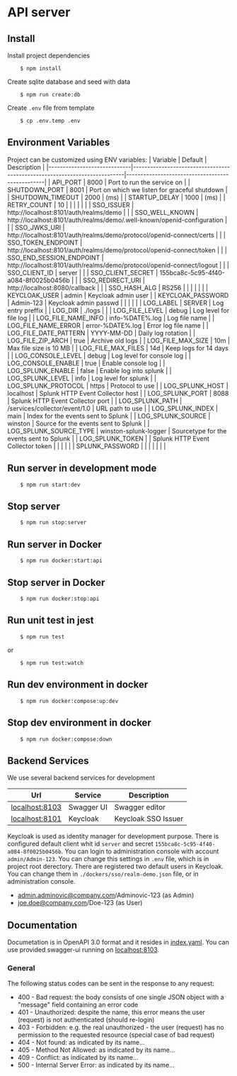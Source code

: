 # API server

## Install
Install project dependencies

```
    $ npm install
```
Create sqlite database and seed with data
```
    $ npm run create:db  
```
Create `.env` file from template
```
    $ cp .env.temp .env
```
## Environment Variables

Project can be customized using ENV variables:
| Variable                    | Default                                                                   | Description                                     |
|-----------------------------|---------------------------------------------------------------------------|-------------------------------------------------|
| API_PORT                    | 8000                                                                      | Port to run the service on                      |
| SHUTDOWN_PORT               | 8001                                                                      | Port on which we listen for graceful shutdown   |
| SHUTDOWN_TIMEOUT            | 2000                                                                      | (ms)                                            |
| STARTUP_DELAY               | 1000                                                                      | (ms)                                            |
| RETRY_COUNT                 | 10                                                                        |                                                 |
|                             |                                                                           |                                                 |
| SSO_ISSUER                  | http://localhost:8101/auth/realms/demo                                    |                                                 |
| SSO_WELL_KNOWN              | http://localhost:8101/auth/realms/demo/.well-known/openid-configuration   |                                                 |
| SSO_JWKS_URI                | http://localhost:8101/auth/realms/demo/protocol/openid-connect/certs      |                                                 |
| SSO_TOKEN_ENDPOINT          | http://localhost:8101/auth/realms/demo/protocol/openid-connect/token      |                                                 |
| SSO_END_SESSION_ENDPOINT    | http://localhost:8101/auth/realms/demo/protocol/openid-connect/logout     |                                                 |
| SSO_CLIENT_ID               | server                                                                    |                                                 |
| SSO_CLIENT_SECRET           | 155bca8c-5c95-4f40-a084-8f0025b0456b                                      |                                                 |
| SSO_REDIRECT_URI            | http://localhost:8080/callback                                            |                                                 |
| SSO_HASH_ALG                | RS256                                                                     |                                                 |
|                             |                                                                           |                                                 |
| KEYCLOAK_USER               | admin                                                                     | Keycloak admin user                             |
| KEYCLOAK_PASSWORD           | Admin-123                                                                 | Keycloak admin passwd                           |
|                             |                                                                           |                                                 |
| LOG_LABEL                   | SERVER                                                                    | Log entry preffix                               |
| LOG_DIR                     | ./logs                                                                    |                                                 |
| LOG_FILE_LEVEL              | debug                                                                     | Log level for file log                          |
| LOG_FILE_NAME_INFO          | info-%DATE%.log                                                           | Log file name                                   |
| LOG_FILE_NAME_ERROR         | error-%DATE%.log                                                          | Error log file name                             |
| LOG_FILE_DATE_PATTERN       | YYYY-MM-DD                                                                | Daily log rotation                              |
| LOG_FILE_ZIP_ARCH           | true                                                                      | Archive old logs                                |
| LOG_FILE_MAX_SIZE           | 10m                                                                       | Max file size is 10 MB                          |
| LOG_FILE_MAX_FILES          | 14d                                                                       | Keep logs for 14 days                           |
| LOG_CONSOLE_LEVEL           | debug                                                                     | Log level for console log                       |
| LOG_CONSOLE_ENABLE          | true                                                                      | Enable console log                              |
| LOG_SPLUNK_ENABLE           | false                                                                     | Enable log into splunk                          |
| LOG_SPLUNK_LEVEL            | info                                                                      | Log level for splunk                            |
| LOG_SPLUNK_PROTOCOL         | https                                                                     | Protocol to use                                 |
| LOG_SPLUNK_HOST             | localhost                                                                 | Splunk HTTP Event Collector host                |
| LOG_SPLUNK_PORT             | 8088                                                                      | Splunk HTTP Event Collector port                |
| LOG_SPLUNK_PATH             | /services/collector/event/1.0                                             | URL path to use                                 |
| LOG_SPLUNK_INDEX            | main                                                                      | Index for the events sent to Splunk             |
| LOG_SPLUNK_SOURCE           | winston                                                                   | Source for the events sent to Splunk            |
| LOG_SPLUNK_SOURCE_TYPE      | winston-splunk-logger                                                     | Sourcetype for the events sent to Splunk        |
| LOG_SPLUNK_TOKEN            |                                                                           | Splunk HTTP Event Collector token               |
|                             |                                                                           |                                                 |
| SPLUNK_PASSWORD             |                                                                           |                                                 |
|                             |                                                                           |                                                 |

## Run server in development mode
```
    $ npm run start:dev
```
## Stop server
```
    $ npm run stop:server
```
## Run server in Docker
```
    $ npm run docker:start:api
```
## Stop server in Docker
```
    $ npm run docker:stop:api
```
## Run unit test in jest
```
    $ npm run test
```
or
```
    $ npm run test:watch
```
## Run dev environment in docker
```
    $ npm run docker:compose:up:dev
```
## Stop dev environment in docker
```
    $ npm run docker:compose:down
```
## Backend Services

We use several backend services for development

| Url                              | Service        | Description                              |
|----------------------------------|----------------|------------------------------------------|
| [localhost:8103](http://localhost:8103) | Swagger UI     | Swagger editor                           |
| [localhost:8101](http://localhost:8101) | Keycloak       | Keycloak SSO Issuer                      |

Keycloak is used as identity manager for development purpose. There is configured default client whit id `server` and secret `155bca8c-5c95-4f40-a084-8f0025b0456b`. You can login to administration console with account `admin/Admin-123`. You can change this settings in `.env` file, which is in project root derectory. 
There are registered two default users in Keycloak. You can change them in `./dockers/sso/realm-demo.json` file, or in administration console.
 - admin.adminovic@company.com/Adminovic-123 (as Admin)
 - joe.doe@company.com/Doe-123 (as User)
## Documentation

Documetation is in OpenAPI 3.0 format and it resides in [index.yaml](./docs/api/index.yaml). You can use provided swagger-ui running on [localhost:8103](http://localhost:8103).

### General

The following status codes can be sent in the response to any request:

* 400 - Bad request: the body consists of one single JSON object with a "message" field containing an error code
* 401 - Unauthorized: despite the name, this error means the user (request) is not authenticated (should re-login)
* 403 - Forbidden: e.g. the real unauthorized - the user (request) has no permission to the requested resource (special case of bad request)
* 404 - Not found: as indicated by its name...
* 405 - Method Not Allowed: as indicated by its name...
* 409 - Conflict: as indicated by its name...
* 500 - Internal Server Error: as indicated by its name...

